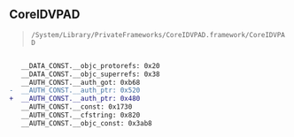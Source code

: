 ## CoreIDVPAD

> `/System/Library/PrivateFrameworks/CoreIDVPAD.framework/CoreIDVPAD`

```diff

   __DATA_CONST.__objc_protorefs: 0x20
   __DATA_CONST.__objc_superrefs: 0x38
   __AUTH_CONST.__auth_got: 0xb68
-  __AUTH_CONST.__auth_ptr: 0x520
+  __AUTH_CONST.__auth_ptr: 0x480
   __AUTH_CONST.__const: 0x1730
   __AUTH_CONST.__cfstring: 0x820
   __AUTH_CONST.__objc_const: 0x3ab8

```
